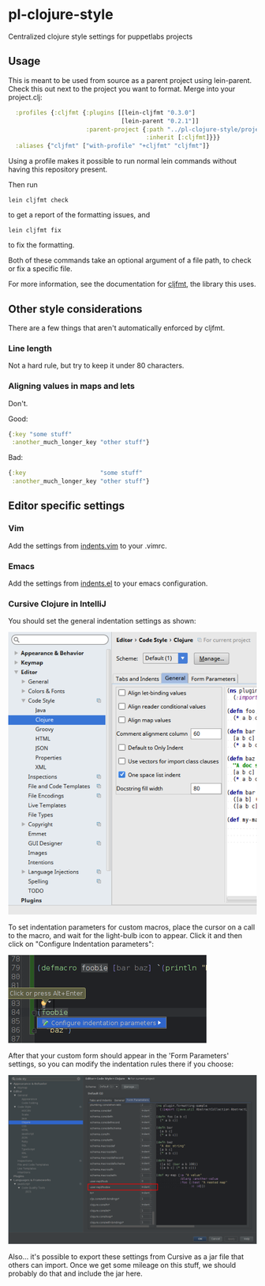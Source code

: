 # pl-clojure-style

Centralized clojure style settings for puppetlabs projects

## Usage

This is meant to be used from source as a parent project using lein-parent.
Check this out next to the project you want to format. Merge into your
project.clj:

```clojure
  :profiles {:cljfmt {:plugins [[lein-cljfmt "0.3.0"]
                                [lein-parent "0.2.1"]]
                      :parent-project {:path "../pl-clojure-style/project.clj"
                                       :inherit [:cljfmt]}}}
  :aliases {"cljfmt" ["with-profile" "+cljfmt" "cljfmt"]}
```

Using a profile makes it possible to run normal lein commands without having
this repository present.


Then run

```
lein cljfmt check
```
to get a report of the formatting issues, and

```
lein cljfmt fix
```

to fix the formatting.

Both of these commands take an optional argument of a file path, to check or
fix a specific file.

For more information, see the documentation for
[cljfmt](https://github.com/weavejester/cljfmt), the library this uses.

## Other style considerations

There are a few things that aren't automatically enforced by cljfmt.

### Line length

Not a hard rule, but try to keep it under 80 characters.

### Aligning values in maps and lets

Don't.

Good:
```clojure
{:key "some stuff"
 :another_much_longer_key "other stuff"}
```
Bad:
```clojure
{:key                     "some stuff"
 :another_much_longer_key "other stuff"}
```


## Editor specific settings

### Vim

Add the settings from [indents.vim](indents.vim) to your .vimrc.

### Emacs

Add the settings from [indents.el](indents.el) to your emacs
configuration.

### Cursive Clojure in IntelliJ

You should set the general indentation settings as shown:

![IntelliJerks](cursive.png)

To set indentation parameters for custom macros, place the cursor on a call to the
macro, and wait for the light-bulb icon to appear.  Click it and then click on
"Configure Indentation parameters":

![IntelliJerks2](cursive-indentation-params.png)

After that your custom form should appear in the 'Form Parameters' settings, so you
can modify the indentation rules there if you choose:

![IntelliJerks3](cursive-form-params.png)

Also... it's possible to export these settings from Cursive as a jar file that others
can import.  Once we get some mileage on this stuff, we should probably do that and
include the jar here.


